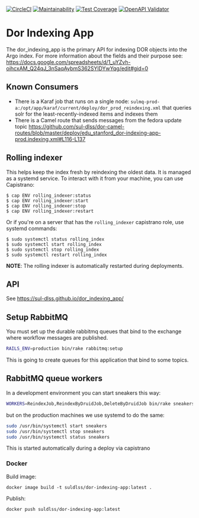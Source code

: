 [![CircleCI](https://circleci.com/gh/sul-dlss/dor_indexing_app.svg?style=svg)](https://circleci.com/gh/sul-dlss/dor_indexing_app)
[![Maintainability](https://api.codeclimate.com/v1/badges/955223f2386ae5f10e33/maintainability)](https://codeclimate.com/github/sul-dlss/dor-services-app/maintainability)
[![Test Coverage](https://api.codeclimate.com/v1/badges/955223f2386ae5f10e33/test_coverage)](https://codeclimate.com/github/sul-dlss/dor-services-app/test_coverage)
[![OpenAPI Validator](http://validator.swagger.io/validator?url=https://raw.githubusercontent.com/sul-dlss/dor_indexing_app/main/openapi.yml)](http://validator.swagger.io/validator/?url=https://raw.githubusercontent.com/sul-dlss/dor_indexing_app/main/openapi.yml)

# Dor Indexing App

The dor_indexing_app is the primary API for indexing DOR objects into the Argo index.
For more information about the fields and their purpose see: https://docs.google.com/spreadsheets/d/1_uYZvh-oihcxAM_Q24qJ_3nSaqAybmS362SYlDYwYqg/edit#gid=0

## Known Consumers
* There is a Karaf job that runs on a single node: `sulmq-prod-a:/opt/app/karaf/current/deploy/dor_prod_reindexing.xml` that queries solr for the least-recently-indexed items and indexes them
* There is a Camel route that sends messages from the fedora update topic https://github.com/sul-dlss/dor-camel-routes/blob/master/deploy/edu_stanford_dor-indexing-app-prod.indexing.xml#L116-L137

## Rolling indexer

This helps keep the index fresh by reindexing the oldest data. It is managed as a systemd service. To interact with it from your machine, you can use Capistrano:

```shell
$ cap ENV rolling_indexer:status
$ cap ENV rolling_indexer:start
$ cap ENV rolling_indexer:stop
$ cap ENV rolling_indexer:restart
```

Or if you're on a server that has the `rolling_indexer` capistrano role, use systemd commands:

```shell
$ sudo systemctl status rolling_index
$ sudo systemctl start rolling_index
$ sudo systemctl stop rolling_index
$ sudo systemctl restart rolling_index
```

**NOTE**: The rolling indexer is automatically restarted during deployments.

## API

See https://sul-dlss.github.io/dor_indexing_app/

## Setup RabbitMQ
You must set up the durable rabbitmq queues that bind to the exchange where workflow messages are published.

```sh
RAILS_ENV=production bin/rake rabbitmq:setup
```
This is going to create queues for this application that bind to some topics.

## RabbitMQ queue workers
In a development environment you can start sneakers this way:
```sh
WORKERS=ReindexJob,ReindexByDruidJob,DeleteByDruidJob bin/rake sneakers:run
```

but on the production machines we use systemd to do the same:
```sh
sudo /usr/bin/systemctl start sneakers
sudo /usr/bin/systemctl stop sneakers
sudo /usr/bin/systemctl status sneakers
```

This is started automatically during a deploy via capistrano


### Docker

Build image:
```
docker image build -t suldlss/dor-indexing-app:latest .
```

Publish:
```
docker push suldlss/dor-indexing-app:latest
```
